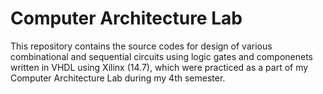 # Computer Architecture Lab

This repository contains the source codes for design of various combinational and sequential circuits using logic gates and componenets written in VHDL using Xilinx (14.7), which were practiced as a part of my Computer Architecture Lab during my 4th semester.
